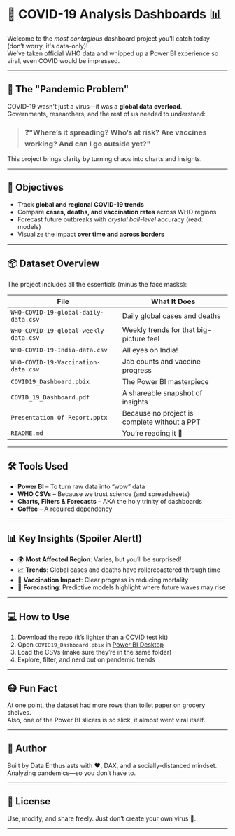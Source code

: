 # 🦠 COVID-19 Analysis Dashboards 📊

Welcome to the *most contagious* dashboard project you'll catch today (don’t worry, it's data-only)!  
We’ve taken official WHO data and whipped up a Power BI experience so viral, even COVID would be impressed.

---

## 🧠 The "Pandemic Problem"

COVID-19 wasn't just a virus—it was a **global data overload**.  
Governments, researchers, and the rest of us needed to understand:

> ### ❓"Where’s it spreading? Who’s at risk? Are vaccines working? And can I go outside yet?"

This project brings clarity by turning chaos into charts and insights.

---

## 🎯 Objectives

- Track **global and regional COVID-19 trends**  
- Compare **cases, deaths, and vaccination rates** across WHO regions  
- Forecast future outbreaks with *crystal ball-level* accuracy (read: models)  
- Visualize the impact **over time and across borders**

---

## 📦 Dataset Overview

The project includes all the essentials (minus the face masks):

| File | What It Does |
|------|---------------|
| `WHO-COVID-19-global-daily-data.csv` | Daily global cases and deaths |
| `WHO-COVID-19-global-weekly-data.csv` | Weekly trends for that big-picture feel |
| `WHO-COVID-19-India-data.csv` | All eyes on India! |
| `WHO-COVID-19-Vaccination-data.csv` | Jab counts and vaccine progress |
| `COVID19_Dashboard.pbix` | The Power BI masterpiece |
| `COVID_19_Dashboard.pdf` | A shareable snapshot of insights |
| `Presentation Of Report.pptx` | Because no project is complete without a PPT |
| `README.md` | You’re reading it 🎉 |

---

## 🛠 Tools Used

- **Power BI** – To turn raw data into “wow” data  
- **WHO CSVs** – Because we trust science (and spreadsheets)  
- **Charts, Filters & Forecasts** – AKA the holy trinity of dashboards  
- **Coffee** – A required dependency

---

## 📊 Key Insights (Spoiler Alert!)

- 🌍 **Most Affected Region**: Varies, but you’ll be surprised!  
- 📈 **Trends**: Global cases and deaths have rollercoastered through time  
- 💉 **Vaccination Impact**: Clear progress in reducing mortality  
- 🔮 **Forecasting**: Predictive models highlight where future waves may rise

---

## 💻 How to Use

1. Download the repo (it’s lighter than a COVID test kit)
2. Open `COVID19_Dashboard.pbix` in [Power BI Desktop](https://powerbi.microsoft.com/desktop/)
3. Load the CSVs (make sure they’re in the same folder)
4. Explore, filter, and nerd out on pandemic trends

---

## 😷 Fun Fact

At one point, the dataset had more rows than toilet paper on grocery shelves.  
Also, one of the Power BI slicers is so slick, it almost went viral itself.

---

## 👤 Author

Built by Data Enthusiasts with ❤️, DAX, and a socially-distanced mindset.  
Analyzing pandemics—so you don’t have to.

---

## 📢 License

Use, modify, and share freely. Just don’t create your own virus 🧬.

---


